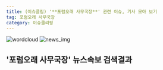 ```yaml
---
title: (이슈클립) '**포럼오래 사무국장**' 관련 이슈, 기사 모아 보기
tag: 포럼오래 사무국장
category: 이슈클리핑
---
```

![wordcloud](https://s3.ap-northeast-2.amazonaws.com/lyrics101-wordcloud/2018-08-27-1535337998.png)
![news_img](https://user-images.githubusercontent.com/42597476/44507050-1206f400-a6e4-11e8-8d98-7ffbfebb353f.png)
## **'**포럼오래 사무국장**'** 뉴스속보 검색결과

